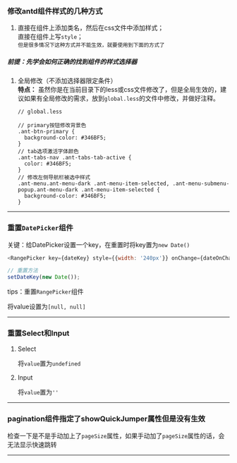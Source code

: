<!--
 * @Date: 2020-08-31 14:47:26
 * @LastEditors: Lq
 * @LastEditTime: 2021-01-07 16:22:06
 * @FilePath: /learnningNotes/antd/index.md
-->
### 修改antd组件样式的几种方式
1. 直接在组件上添加类名，然后在css文件中添加样式；  
  直接在组件上写`style`；  
`但是很多情况下这种方式并不能生效，就要使用到下面的方式了`

##### 前提：先学会如何正确的找到组件的样式选择器
 


1. 全局修改（不添加选择器限定条件）  
   **特点：** 虽然你是在当前目录下的less或css文件修改了，但是全局生效的，建议如果有全局修改的需求，放到`global.less`的文件中修改，并做好注释。

    ```less
    // global.less

    // primary按钮修改背景色
    .ant-btn-primary {
      background-color: #346BF5;
    }
    // tab选项激活字体颜色
    .ant-tabs-nav .ant-tabs-tab-active {
      color: #346BF5;
    }
    // 修改左侧导航栏被选中样式
    .ant-menu.ant-menu-dark .ant-menu-item-selected, .ant-menu-submenu-popup.ant-menu-dark .ant-menu-item-selected {
      background-color: #346BF5;
    }
    ```

********************************

### 重置`DatePicker`组件

关键：给DatePicker设置一个key，在重置时将key置为`new Date()`

```js
<RangePicker key={dateKey} style={{width: '240px'}} onChange={dateOnChange} />

// 重置方法
setDateKey(new Date());

```
tips：重置`RangePicker`组件

将value设置为`[null, null]`

******************************

### 重置Select和Input

1. Select

    将`value`置为`undefined`

2. Input

    将`value`置为`''`

********************

### pagination组件指定了showQuickJumper属性但是没有生效

检查一下是不是手动加上了`pageSize`属性，如果手动加了`pageSize`属性的话，会无法显示快速跳转

*****************